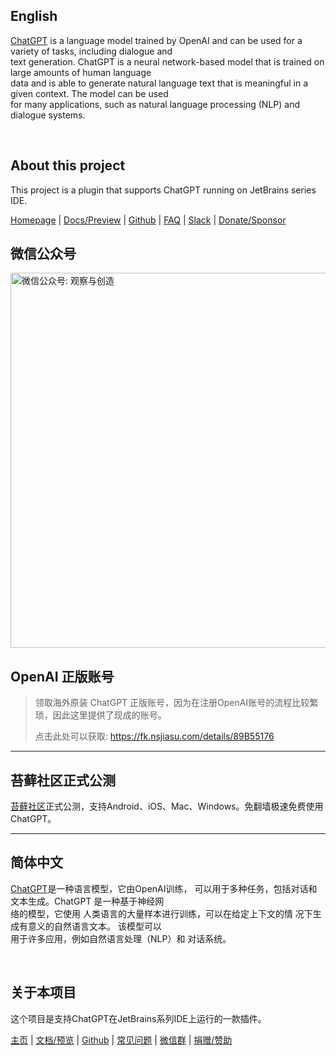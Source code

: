 <!-- Plugin description -->

## English

[ChatGPT](https://chat.openai.com/chat) is a language model trained
by OpenAI and can be used for a variety of tasks, including dialogue
and <br />text generation.  ChatGPT is a neural network-based model that is
trained on large amounts of human language <br />data and is able to generate
natural language text that is meaningful in a given context. The model
can be used <br />for many applications, such as natural language processing
(NLP) and dialogue systems.

<br/>

## About this project

This project is a plugin that supports ChatGPT running on JetBrains series IDE.

[Homepage](https://plugins.jetbrains.com/plugin/20603-chatgpt) |
[Docs/Preview](https://chatgpt.en.obiscr.com) |
[Github](https://github.com/obiscr/ChatGPT) |
[FAQ](https://chatgpt.en.obiscr.com/faq/) |
[Slack](https://join.slack.com/t/observercreator/shared_invite/zt-14g3dnzkx-FGJM_WgY~vj0bJINTHQSAA) |
[Donate/Sponsor](https://chatgpt.en.obiscr.com/donate/)

## 微信公众号

<img alt="微信公众号: 观察与创造" width="600" src="https://user-images.githubusercontent.com/28687074/224671786-ecb449a1-4901-4690-bef5-b8d03a8120fa.png" />

## OpenAI 正版账号

> 领取海外原装 ChatGPT 正版账号，因为在注册OpenAI账号的流程比较繁琐，因此这里提供了现成的账号。
>
> 点击此处可以获取: https://fk.nsjiasu.com/details/89B55176

---

## 苔藓社区正式公测

[苔藓社区](https://moss.heshixi.com)正式公测，支持Android、iOS、Mac、Windows。免翻墙极速免费使用ChatGPT。

---

## 简体中文

[ChatGPT](https://chat.openai.com/chat)是一种语言模型，它由OpenAI训练，
可以用于多种任务，包括对话和文本生成。ChatGPT 是一种基于神经网<br />络的模型，它使用
人类语言的大量样本进行训练，可以在给定上下文的情 况下生成有意义的自然语言文本。
该模型可以<br />用于许多应用，例如自然语言处理（NLP）和 对话系统。

<br/>

## 关于本项目

这个项目是支持ChatGPT在JetBrains系列IDE上运行的一款插件。

[主页](https://plugins.jetbrains.com/plugin/20603-chatgpt) |
[文档/预览](https://chatgpt.cn.obiscr.com) |
[Github](https://github.com/obiscr/ChatGPT) |
[常见问题](https://chatgpt.cn.obiscr.com/faq/) |
[微信群](https://www.obiscr.com/article/Wechat-group-is-now-open) |
[捐赠/赞助](https://chatgpt.cn.obiscr.com/donate/)

<!-- Plugin description end -->
